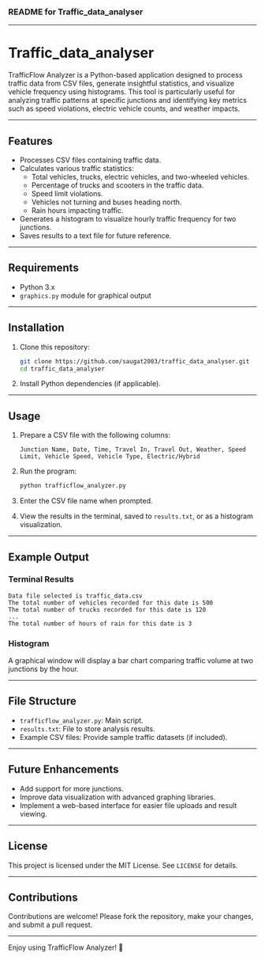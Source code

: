 ### README for Traffic_data_analyser

---

# Traffic_data_analyser

TrafficFlow Analyzer is a Python-based application designed to process traffic data from CSV files, generate insightful statistics, and visualize vehicle frequency using histograms. This tool is particularly useful for analyzing traffic patterns at specific junctions and identifying key metrics such as speed violations, electric vehicle counts, and weather impacts.

---

## Features

- Processes CSV files containing traffic data.
- Calculates various traffic statistics:
  - Total vehicles, trucks, electric vehicles, and two-wheeled vehicles.
  - Percentage of trucks and scooters in the traffic data.
  - Speed limit violations.
  - Vehicles not turning and buses heading north.
  - Rain hours impacting traffic.
- Generates a histogram to visualize hourly traffic frequency for two junctions.
- Saves results to a text file for future reference.

---

## Requirements

- Python 3.x
- `graphics.py` module for graphical output

---

## Installation

1. Clone this repository:
   ```bash
   git clone https://github.com/saugat2003/traffic_data_analyser.git
   cd traffic_data_analyser
   ```
2. Install Python dependencies (if applicable).

---

## Usage

1. Prepare a CSV file with the following columns:
   ```
   Junction Name, Date, Time, Travel In, Travel Out, Weather, Speed Limit, Vehicle Speed, Vehicle Type, Electric/Hybrid
   ```
2. Run the program:
   ```bash
   python trafficflow_analyzer.py
   ```
3. Enter the CSV file name when prompted.

4. View the results in the terminal, saved to `results.txt`, or as a histogram visualization.

---

## Example Output

### Terminal Results
```
Data file selected is traffic_data.csv
The total number of vehicles recorded for this date is 500
The total number of trucks recorded for this date is 120
...
The total number of hours of rain for this date is 3
```

### Histogram
A graphical window will display a bar chart comparing traffic volume at two junctions by the hour.

---

## File Structure

- `trafficflow_analyzer.py`: Main script.
- `results.txt`: File to store analysis results.
- Example CSV files: Provide sample traffic datasets (if included).

---

## Future Enhancements

- Add support for more junctions.
- Improve data visualization with advanced graphing libraries.
- Implement a web-based interface for easier file uploads and result viewing.

---

## License

This project is licensed under the MIT License. See `LICENSE` for details.

---

## Contributions

Contributions are welcome! Please fork the repository, make your changes, and submit a pull request.

--- 

Enjoy using TrafficFlow Analyzer! 🚦
